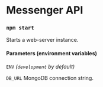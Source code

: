 # Messenger API

### `npm start`
Starts a web-server instance.

#### Parameters (environment variables)

`ENV` *(`development` by default)*

`DB_URL` MongoDB connection string.
